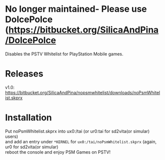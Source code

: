 # No longer maintained- Please use DolcePolce (https://bitbucket.org/SilicaAndPina/DolcePolce


Disables the PSTV Whitelist for PlayStation Mobile games.  

# Releases  
v1.0: https://bitbucket.org/SilicaAndPina/nopsmwhitelist/downloads/noPsmWhitelist.skprx  
  
# Installation  
Put noPsmWhitelist.skprx into ux0:/tai (or ur0:tai for sd2vita(or simular) users)  
and add an entry under `*KERNEL` for `ux0:/tai/noPsmWhitelist.skprx` (again, ur0 for sd2vita(or simular)  
reboot the console and enjoy PSM Games on PSTV!  